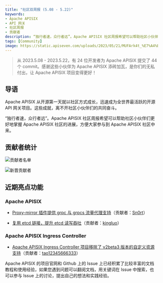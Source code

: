 ```yaml
---
title: "社区双周报 (5.08 - 5.22)"
keywords: 
- Apache APISIX
- API 网关
- 社区周报
- 贡献者
description: “独行者速，众行者远”。Apache APISIX 社区周报希望可以帮助社区小伙伴们更好地掌握 Apache APISIX 社区的进展，方便大家参与到 Apache APISIX 社区中来。
tags: [Community]
image: https://static.apiseven.com/uploads/2023/05/21/MUFArk4t_%E7%A4%BE%E5%8C%BA%E5%8F%8C%E5%91%A8%E6%8A%A5-%E5%85%AC%E4%BC%97%E5%8F%B7%E5%A4%B4%E5%9B%BE.png
---
```


> 从 2023.5.08 - 2023.5.22，有 24 位开发者为 Apache APISIX 提交了 44 个 commit。感谢这些小伙伴为 Apache APISIX 添砖加瓦，是你们的无私付出，让 Apache APISIX 项目变得更好！
<!--truncate-->

## 导语

Apache APISIX 从开源第一天就以社区方式成长，迅速成为全世界最活跃的开源 API 网关项目。这些成就，离不开社区小伙伴们的共同奋斗。

“独行者速，众行者远”。Apache APISIX 社区周报希望可以帮助社区小伙伴们更好地掌握 Apache APISIX 社区的进展，方便大家参与到 Apache APISIX 社区中来。

## 贡献者统计

![贡献者名单](https://static.apiseven.com/uploads/2023/05/26/NXSJe8NY_Untitled.png)

![新晋贡献者](https://static.apiseven.com/uploads/2023/05/26/nrrzBEPe_Untitled%20%281%29.png)

## 近期亮点功能

### Apache APISIX

- [Proxy-mirror 插件提供 grpc 与 grpcs 流量代理支持](https://github.com/apache/apisix/pull/9388)（贡献者：[Sn0rt](https://github.com/Sn0rt)）

- [复用 etcd 链接，提升 etcd 读写吞吐](https://github.com/apache/apisix/pull/9420)（贡献者：[kingluo](https://github.com/kingluo)）

### Apache APISIX Ingress Controller

- [Apache APISIX Ingress Controller 项目移除了 v2beta3 版本的自定义资源支持](https://github.com/apache/apisix-ingress-controller/pull/1817)（贡献者：[tao12345666333](https://github.com/tao12345666333)）

Apache APISIX 的项目官网和 Github 上的 Issue 上已经积累了比较丰富的文档教程和使用经验，如果您遇到问题可以翻阅文档，用关键词在 Issue 中搜索，也可以参与 Issue 上的讨论，提出自己的想法和实践经验。
